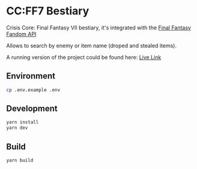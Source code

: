 # CC:FF7 Bestiary

Crisis Core: Final Fantasy VII bestiary, it's integrated with the [Final Fantasy Fandom API](https://finalfantasy.fandom.com/)

Allows to search by enemy or item name (droped and stealed items).

A running version of the project could be found here: [Live Link](https://bestiary.jusemon.com/)

## Environment

```bash
cp .env.example .env
```

## Development

```bash
yarn install
yarn dev
```

## Build

```bash
yarn build
```
